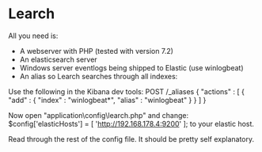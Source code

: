 # Learch
 
All you need is:
- A webserver with PHP (tested with version 7.2)
- An elasticsearch server
- Windows server eventlogs being shipped to Elastic (use winlogbeat)
- An alias so Learch searches through all indexes:

Use the following in the Kibana dev tools:
 POST /_aliases
 {
     "actions" : [
         { "add" : { "index" : "winlogbeat*", "alias" : "winlogbeat" } }
     ]
 }
 
 Now open "application\config\learch.php" and change:
 $config['elasticHosts'] = [
        'http://192.168.178.4:9200'
    ];
 to your elastic host.

Read through the rest of the config file. It should be pretty self explanatory.
